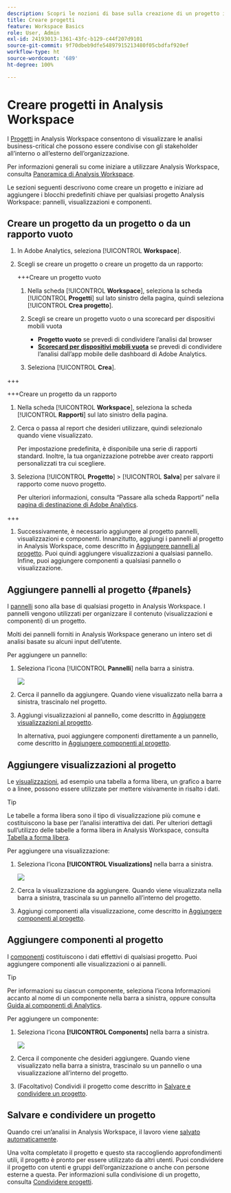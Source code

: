 ```yaml
---
description: Scopri le nozioni di base sulla creazione di un progetto in Analysis Workspace
title: Creare progetti
feature: Workspace Basics
role: User, Admin
exl-id: 24193013-1361-43fc-b129-c44f207d9101
source-git-commit: 9f70dbeb9dfe54897915213480f05cbdfaf920ef
workflow-type: ht
source-wordcount: '689'
ht-degree: 100%

---
```


# Creare progetti in Analysis Workspace

I [Progetti](/help/analyze/analysis-workspace/build-workspace-project/freeform-overview.md) in Analysis Workspace consentono di visualizzare le analisi business-critical che possono essere condivise con gli stakeholder all’interno o all’esterno dell’organizzazione.

Per informazioni generali su come iniziare a utilizzare Analysis Workspace, consulta [Panoramica di Analysis Workspace](/help/analyze/analysis-workspace/home.md).

Le sezioni seguenti descrivono come creare un progetto e iniziare ad aggiungere i blocchi predefiniti chiave per qualsiasi progetto Analysis Workspace: pannelli, visualizzazioni e componenti.

## Creare un progetto da un progetto o da un rapporto vuoto

1. In Adobe Analytics, seleziona [!UICONTROL **Workspace**].

1. Scegli se creare un progetto o creare un progetto da un rapporto:

   +++Creare un progetto vuoto

   1. Nella scheda [!UICONTROL **Workspace**], seleziona la scheda [!UICONTROL **Progetti**] sul lato sinistro della pagina, quindi seleziona [!UICONTROL **Crea progetto**].

   1. Scegli se creare un progetto vuoto o una scorecard per dispositivi mobili vuota

      * **Progetto vuoto** se prevedi di condividere l’analisi dal browser
      * [**Scorecard per dispositivi mobili vuota**](/help/analyze/mobile-app/curator.md) se prevedi di condividere l’analisi dall’app mobile delle dashboard di Adobe Analytics.

   1. Seleziona [!UICONTROL **Crea**].

+++

   +++Creare un progetto da un rapporto

   1. Nella scheda [!UICONTROL **Workspace**], seleziona la scheda [!UICONTROL **Rapporti**] sul lato sinistro della pagina.

   1. Cerca o passa al report che desideri utilizzare, quindi selezionalo quando viene visualizzato.

      Per impostazione predefinita, è disponibile una serie di rapporti standard. Inoltre, la tua organizzazione potrebbe aver creato rapporti personalizzati tra cui scegliere.

   1. Seleziona [!UICONTROL **Progetto**] > [!UICONTROL **Salva**] per salvare il rapporto come nuovo progetto.

      Per ulteriori informazioni, consulta “Passare alla scheda Rapporti” nella [pagina di destinazione di Adobe Analytics](/help/analyze/landing.md).

+++

1. Successivamente, è necessario aggiungere al progetto pannelli, visualizzazioni e componenti. Innanzitutto, aggiungi i pannelli al progetto in Analysis Workspace, come descritto in [Aggiungere pannelli al progetto](#add-panels-to-the-project). Puoi quindi aggiungere visualizzazioni a qualsiasi pannello. Infine, puoi aggiungere componenti a qualsiasi pannello o visualizzazione.

## Aggiungere pannelli al progetto {#panels}

I [pannelli](https://experienceleague.adobe.com/docs/analytics/analyze/analysis-workspace/panels/panels.html?lang=it) sono alla base di qualsiasi progetto in Analysis Workspace. I pannelli vengono utilizzati per organizzare il contenuto (visualizzazioni e componenti) di un progetto.

Molti dei pannelli forniti in Analysis Workspace generano un intero set di analisi basate su alcuni input dell’utente.

Per aggiungere un pannello:

1. Seleziona l’icona [!UICONTROL **Pannelli**] nella barra a sinistra.

   ![](assets/build-panels.png)

1. Cerca il pannello da aggiungere. Quando viene visualizzato nella barra a sinistra, trascinalo nel progetto.

1. Aggiungi visualizzazioni al pannello, come descritto in [Aggiungere visualizzazioni al progetto](#add-visualizations-to-the-project).

   In alternativa, puoi aggiungere componenti direttamente a un pannello, come descritto in [Aggiungere componenti al progetto](#add-components-to-the-project).

## Aggiungere visualizzazioni al progetto

Le [visualizzazioni](https://experienceleague.adobe.com/docs/analytics/analyze/analysis-workspace/visualizations/freeform-analysis-visualizations.html?lang=it), ad esempio una tabella a forma libera, un grafico a barre o a linee, possono essere utilizzate per mettere visivamente in risalto i dati.

>[!TIP]
>
>Le tabelle a forma libera sono il tipo di visualizzazione più comune e costituiscono la base per l’analisi interattiva dei dati. Per ulteriori dettagli sull’utilizzo delle tabelle a forma libera in Analysis Workspace, consulta [Tabella a forma libera](/help/analyze/analysis-workspace/visualizations/freeform-table/freeform-table.md).

Per aggiungere una visualizzazione:

1. Seleziona l’icona **[!UICONTROL Visualizations]** nella barra a sinistra.

   ![](assets/build-visualizations.png)

1. Cerca la visualizzazione da aggiungere. Quando viene visualizzata nella barra a sinistra, trascinala su un pannello all’interno del progetto.

1. Aggiungi componenti alla visualizzazione, come descritto in [Aggiungere componenti al progetto](#add-components-to-the-project).

## Aggiungere componenti al progetto

I [componenti](/help/analyze/analysis-workspace/components/analysis-workspace-components.md) costituiscono i dati effettivi di qualsiasi progetto. Puoi aggiungere componenti alle visualizzazioni o ai pannelli.

>[!TIP]
>
>Per informazioni su ciascun componente, seleziona l’icona Informazioni accanto al nome di un componente nella barra a sinistra, oppure consulta [Guida ai componenti di Analytics](/help/components/home.md).

Per aggiungere un componente:

1. Seleziona l’icona **[!UICONTROL Components]** nella barra a sinistra.

   ![](assets/build-components.png)

1. Cerca il componente che desideri aggiungere. Quando viene visualizzato nella barra a sinistra, trascinalo su un pannello o una visualizzazione all’interno del progetto.

1. (Facoltativo) Condividi il progetto come descritto in [Salvare e condividere un progetto](#save-and-share-the-project).

## Salvare e condividere un progetto

Quando crei un’analisi in Analysis Workspace, il lavoro viene [salvato automaticamente](/help/analyze/analysis-workspace/build-workspace-project/save-projects.md).

Una volta completato il progetto e questo sta raccogliendo approfondimenti utili, il progetto è pronto per essere utilizzato da altri utenti. Puoi condividere il progetto con utenti e gruppi dell’organizzazione o anche con persone esterne a questa. Per informazioni sulla condivisione di un progetto, consulta [Condividere progetti](/help/analyze/analysis-workspace/curate-share/share-projects.md).
